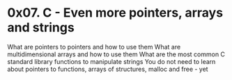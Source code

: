 # 0x07. C - Even more pointers, arrays and strings
What are pointers to pointers and how to use them
What are multidimensional arrays and how to use them
What are the most common C standard library functions to manipulate strings
You do not need to learn about pointers to functions, arrays of structures, malloc and free - yet
